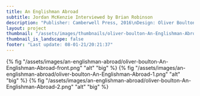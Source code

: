 ```yaml
---
title: An Englishman Abroad
subtitle: Jordan McKenzie Interviewed by Brian Robinson
description: "Publisher: Camberwell Press, 2016\nDesign: Oliver Boulton\nEditor: Brian Robinson\nDigital download, 4pp.\nDownloadable PDF, 210 × 297mm"
layout: project
thumbnail: "/assets/images/thumbnails/oliver-boulton-An-Englishman-Abroad-front.png"
thumbnail_is_landscape: false
footer: "Last update: 08-01-21/20:21:37"
---
```

{% fig "/assets/images/an-englishman-abroad/oliver-boulton-An-Englishman-Abroad-front.png" "alt" "big" %}
{% fig "/assets/images/an-englishman-abroad/oliver-boulton-An-Englishman-Abroad-1.png" "alt" "big" %}
{% fig "/assets/images/an-englishman-abroad/oliver-boulton-An-Englishman-Abroad-2.png" "alt" "big" %}